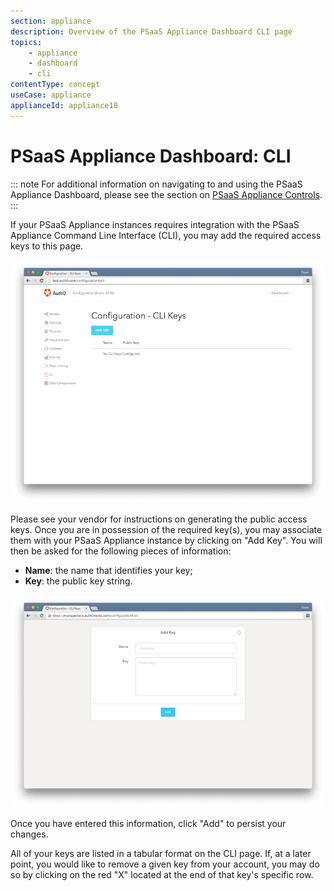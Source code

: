 ```yaml
---
section: appliance
description: Overview of the PSaaS Appliance Dashboard CLI page
topics:
    - appliance
    - dashboard
    - cli
contentType: concept
useCase: appliance
applianceId: appliance18
---
```


# PSaaS Appliance Dashboard: CLI

::: note
  For additional information on navigating to and using the PSaaS Appliance Dashboard, please see the section on [PSaaS Appliance Controls](/appliance/dashboard#appliance-controls).
:::

If your PSaaS Appliance instances requires integration with the PSaaS Appliance Command Line Interface (CLI), you may add the required access keys to this page.

![](/media/articles/appliance/dashboard/cli-keys.png)

Please see your vendor for instructions on generating the public access keys. Once you are in possession of the required key(s), you may associate them with your PSaaS Appliance instance by clicking on "Add Key". You will then be asked for the following pieces of information:

* **Name**: the name that identifies your key;
* **Key**: the public key string.

![](/media/articles/appliance/dashboard/cli-keys-add.png)

Once you have entered this information, click "Add" to persist your changes.

All of your keys are listed in a tabular format on the CLI page. If, at a later point, you would like to remove a given key from your account, you may do so by clicking on the red "X" located at the end of that key's specific row.

